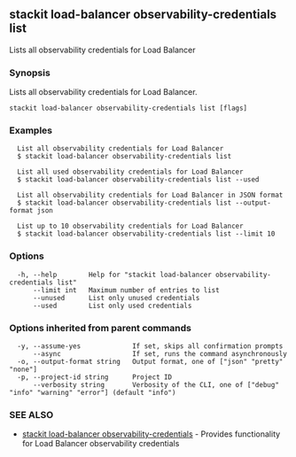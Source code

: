 ## stackit load-balancer observability-credentials list

Lists all observability credentials for Load Balancer

### Synopsis

Lists all observability credentials for Load Balancer.

```
stackit load-balancer observability-credentials list [flags]
```

### Examples

```
  List all observability credentials for Load Balancer
  $ stackit load-balancer observability-credentials list

  List all used observability credentials for Load Balancer
  $ stackit load-balancer observability-credentials list --used

  List all observability credentials for Load Balancer in JSON format
  $ stackit load-balancer observability-credentials list --output-format json

  List up to 10 observability credentials for Load Balancer
  $ stackit load-balancer observability-credentials list --limit 10
```

### Options

```
  -h, --help        Help for "stackit load-balancer observability-credentials list"
      --limit int   Maximum number of entries to list
      --unused      List only unused credentials
      --used        List only used credentials
```

### Options inherited from parent commands

```
  -y, --assume-yes             If set, skips all confirmation prompts
      --async                  If set, runs the command asynchronously
  -o, --output-format string   Output format, one of ["json" "pretty" "none"]
  -p, --project-id string      Project ID
      --verbosity string       Verbosity of the CLI, one of ["debug" "info" "warning" "error"] (default "info")
```

### SEE ALSO

* [stackit load-balancer observability-credentials](./stackit_load-balancer_observability-credentials.md)	 - Provides functionality for Load Balancer observability credentials

